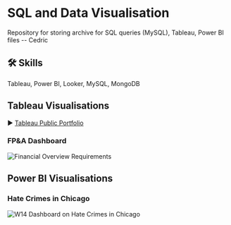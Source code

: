 
# SQL and Data Visualisation

Repository for storing archive for SQL queries (MySQL), Tableau, Power BI files
-- Cedric


## 🛠 Skills
Tableau, Power BI, Looker, MySQL, MongoDB

## Tableau Visualisations
▶ [Tableau Public Portfolio](https://public.tableau.com/app/profile/cedric130813)

### FP&A Dashboard
![Financial Overview Requirements](https://github.com/cedric130813/SQL-DataViz/blob/d03caefadd15eea9c09890cf38381165a6ea4dd4/Tableau/FP&A%20Dashboard%20(1).png)

## Power BI Visualisations 

### Hate Crimes in Chicago
![W14 Dashboard on Hate Crimes in Chicago](https://github.com/cedric130813/SQL-DataViz/blob/391b70e7522bb472f6df6a9ec2df61a1ebeaf461/PowerBI/W14%20Dashboard.png)
